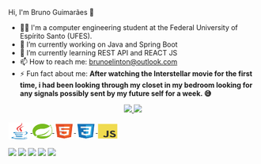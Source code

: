 <!--
**brunoelinton/brunoelinton** is a ✨ _special_ ✨ repository because its `README.md` (this file) appears on your GitHub profile.

Here are some ideas to get you started:
-->
 Hi, I'm Bruno Guimarães 👋
- 👨‍🎓 I'm a computer engineering student at the Federal University of Espírito Santo (UFES).
- 🔭 I’m currently working on Java and Spring Boot
- 🌱 I’m currently learning REST API and REACT JS
- 📫 How to reach me: brunoelinton@outlook.com 
- ⚡ Fun fact about me: 
<b>After watching the Interstellar movie for the first time, i had been looking through my closet in my bedroom looking for any signals possibly sent by my future self for a week. 😅</b>

<div align="center">
  <a href="https://github.com/brunoelinton">
  <img height="180em" src="https://github-readme-stats.vercel.app/api?username=brunoelinton&show_icons=true&theme=apprentice&include_all_commits=true&count_private=true"/>
  <img height="180em" src="https://github-readme-stats.vercel.app/api/top-langs/?username=brunoelinton&layout=compact&langs_count=7&theme=apprentice"/>
</div>

<div style="display: inline_block"><br>
  <img align="center" alt="Bruno-Java" height="35" width="45" src="https://github.com/devicons/devicon/blob/master/icons/java/java-original.svg">
  <img align="center" alt="Bruno-Spring" height="30" width="40" src="https://github.com/devicons/devicon/blob/master/icons/spring/spring-original.svg">
  <img align="center" alt="Bruno-HTML" height="30" width="40" src="https://raw.githubusercontent.com/devicons/devicon/master/icons/html5/html5-original.svg">
  <img align="center" alt="Bruno-CSS" height="30" width="40" src="https://raw.githubusercontent.com/devicons/devicon/master/icons/css3/css3-original.svg">
  <img align="center" alt="Bruno-Js" height="30" width="40" src="https://raw.githubusercontent.com/devicons/devicon/master/icons/javascript/javascript-original.svg">
</div><br>
  
  <div>
  <a href="https://linkedin.com/in/bruno-elinton" target="_blank"><img src="https://img.shields.io/badge/-LinkedIn-%230077B5?style=for-the-badge&logo=linkedin&logoColor=white" target="_blank"></a>
  <a href="https://instagram.com/brunoelinton" target="_blank"><img src="https://img.shields.io/badge/-Instagram-%23E4405F?style=for-the-badge&logo=instagram&logoColor=white" target="_blank"></a>  
  <a href = "mailto:contatobrunoelinton@gmail.com"><img src="https://img.shields.io/badge/-Gmail-%23333?style=for-the-badge&logo=gmail&logoColor=white" target="_blank"></a>
  <a href="mailto:brunoelinton@outlook.com" target="_blank"><img src="https://img.shields.io/badge/Microsoft_Outlook-0078D4?style=for-the-badge&logo=microsoft-outlook&logoColor=white" target="_blank"></a>
 <a href="http://discordapp.com/users/BEGA#2704" target="_blank"><img src="https://img.shields.io/badge/Discord-7289DA?style=for-the-badge&logo=discord&logoColor=white" target="_blank"></a>

    
    
    

  
